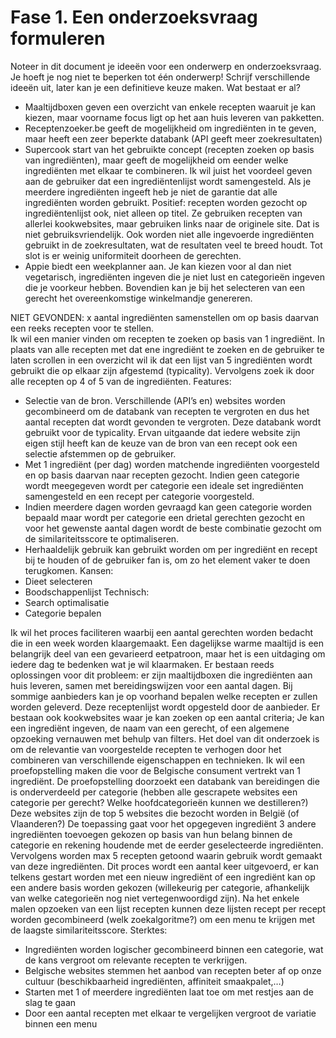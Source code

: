 # Fase 1. Een onderzoeksvraag formuleren

Noteer in dit document je ideeën voor een onderwerp en onderzoeksvraag. Je hoeft je nog niet te beperken tot één onderwerp! Schrijf verschillende ideeën uit, later kan je een definitieve keuze maken.
Wat bestaat er al?
-	Maaltijdboxen geven een overzicht van enkele recepten waaruit je kan kiezen, maar voorname focus ligt op het aan huis leveren van pakketten.
-	Receptenzoeker.be geeft de mogelijkheid om ingrediënten in te geven, maar heeft een zeer beperkte databank (API geeft meer zoekresultaten)
-	Supercook start van het gebruikte concept (recepten zoeken op basis van ingrediënten), maar geeft de mogelijkheid om eender welke ingrediënten met elkaar te combineren. Ik wil juist het voordeel geven aan de gebruiker dat een ingrediëntenlijst wordt samengesteld. Als je meerdere ingrediënten ingeeft heb je niet de garantie dat alle ingrediënten worden gebruikt. Positief: recepten worden gezocht op ingrediëntenlijst ook, niet alleen op titel. Ze gebruiken recepten van allerlei kookwebsites, maar gebruiken links naar de originele site. Dat is niet gebruiksvriendelijk. Ook worden niet alle ingevoerde ingrediënten gebruikt in de zoekresultaten, wat de resultaten veel te breed houdt. Tot slot is er weinig uniformiteit doorheen de gerechten.
-	Appie biedt een weekplanner aan. Je kan kiezen voor al dan niet vegetarisch, ingrediënten ingeven die je niet lust en categorieën ingeven die je voorkeur hebben. Bovendien kan je bij het selecteren van een gerecht het overeenkomstige winkelmandje genereren.

NIET GEVONDEN: x aantal ingrediënten samenstellen om op basis daarvan een reeks recepten voor te stellen.  
Ik wil een manier vinden om recepten te zoeken op basis van 1 ingrediënt. In plaats van alle recepten met dat ene ingrediënt te zoeken en de gebruiker te laten scrollen in een overzicht wil ik dat een lijst van 5 ingrediënten wordt gebruikt die op elkaar zijn afgestemd (typicality). Vervolgens zoek ik door alle recepten op 4 of 5 van de ingrediënten.
Features: 
-	Selectie van de bron. Verschillende (API’s en) websites worden gecombineerd om de databank van recepten te vergroten en dus het aantal recepten dat wordt gevonden te vergroten. Deze databank wordt gebruikt voor de typicality. Ervan uitgaande dat iedere website zijn eigen stijl heeft kan de keuze van de bron van een recept ook een selectie afstemmen op de gebruiker.
-	Met 1 ingrediënt (per dag) worden matchende ingrediënten voorgesteld en op basis daarvan naar recepten gezocht. Indien geen categorie wordt meegegeven wordt per categorie een ideale set ingrediënten samengesteld en een recept per categorie voorgesteld.
-	Indien meerdere dagen worden gevraagd kan geen categorie worden bepaald maar wordt per categorie een drietal gerechten gezocht en voor het gewenste aantal dagen wordt de beste combinatie gezocht om de similariteitsscore te optimaliseren.
-	Herhaaldelijk gebruik kan gebruikt worden om per ingrediënt en recept bij te houden of de gebruiker fan is, om zo het element vaker te doen terugkomen.
Kansen:
-	Dieet selecteren
-	Boodschappenlijst
Technisch:
-	Search optimalisatie
-	Categorie bepalen

Ik wil het proces faciliteren waarbij een aantal gerechten worden bedacht die in een week worden klaargemaakt. Een dagelijkse warme maaltijd is een belangrijk deel van een gevarieerd eetpatroon, maar het is een uitdaging om iedere dag te bedenken wat je wil klaarmaken. Er bestaan reeds oplossingen voor dit probleem: er zijn maaltijdboxen die ingrediënten aan huis leveren, samen met bereidingswijzen voor een aantal dagen. Bij sommige aanbieders kan je op voorhand bepalen welke recepten er zullen worden geleverd. Deze receptenlijst wordt opgesteld door de aanbieder. Er bestaan ook kookwebsites waar je kan zoeken op een aantal criteria; Je kan een ingrediënt ingeven, de naam van een gerecht, of een algemene opzoeking vernauwen met behulp van filters. Het doel van dit onderzoek is om de relevantie van voorgestelde recepten te verhogen door het combineren van verschillende eigenschappen en technieken.
Ik wil een proefopstelling maken die voor de Belgische consument vertrekt van 1 ingrediënt. De proefopstelling doorzoekt een databank van bereidingen die is onderverdeeld per categorie (hebben alle gescrapete websites een categorie per gerecht? Welke hoofdcategorieën kunnen we destilleren?) Deze websites zijn de top 5 websites die bezocht worden in België (of Vlaanderen?) De toepassing gaat voor het opgegeven ingrediënt 3 andere ingrediënten toevoegen gekozen op basis van hun belang binnen de categorie en rekening houdende met de eerder geselecteerde ingrediënten. Vervolgens worden max 5 recepten getoond waarin gebruik wordt gemaakt van deze ingrediënten. Dit proces wordt een aantal keer uitgevoerd, er kan telkens gestart worden met een nieuw ingrediënt of een ingrediënt kan op een andere basis worden gekozen (willekeurig per categorie, afhankelijk van welke categorieën nog niet vertegenwoordigd zijn). Na het enkele malen opzoeken van een lijst recepten kunnen deze lijsten recept per recept worden gecombineerd (welk zoekalgoritme?) om een menu te krijgen met de laagste similariteitsscore.
Sterktes:
-	Ingrediënten worden logischer gecombineerd binnen een categorie, wat de kans vergroot om relevante recepten te verkrijgen.
-	Belgische websites stemmen het aanbod van recepten beter af op onze cultuur (beschikbaarheid ingrediënten, affiniteit smaakpalet,…)
-	Starten met 1 of meerdere ingrediënten laat toe om met restjes aan de slag te gaan
-	Door een aantal recepten met elkaar te vergelijken vergroot de variatie binnen een menu
